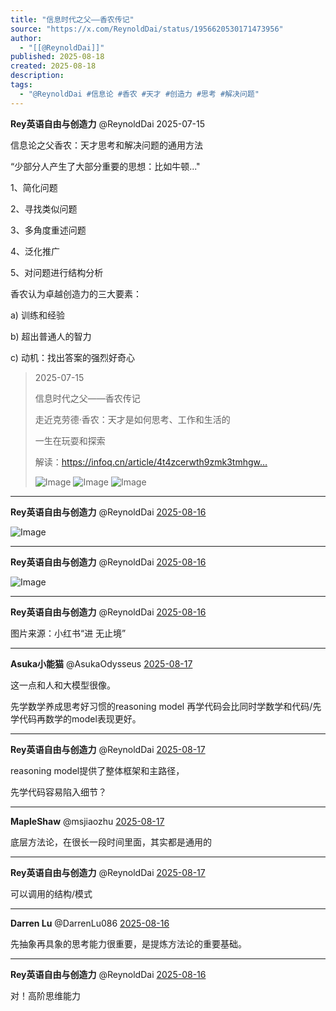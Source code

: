 ```yaml
---
title: "信息时代之父——香农传记"
source: "https://x.com/ReynoldDai/status/1956620530171473956"
author:
  - "[[@ReynoldDai]]"
published: 2025-08-18
created: 2025-08-18
description:
tags:
  - "@ReynoldDai #信息论 #香农 #天才 #创造力 #思考 #解决问题"
---
```

**Rey英语自由与创造力** @ReynoldDai 2025-07-15

信息论之父香农：天才思考和解决问题的通用方法

“少部分人产生了大部分重要的思想：比如牛顿..."

1、简化问题

2、寻找类似问题

3、多角度重述问题

4、泛化推广

5、对问题进行结构分析

香农认为卓越创造力的三大要素：

a) 训练和经验

b) 超出普通人的智力

c) 动机：找出答案的强烈好奇心

> 2025-07-15
> 
> 信息时代之父——香农传记
> 
> 走近克劳德·香农：天才是如何思考、工作和生活的
> 
> 一生在玩耍和探索
> 
> 解读：https://infoq.cn/article/4t4zcerwth9zmk3tmhgw…
> 
> ![Image](https://pbs.twimg.com/media/GydPPzSawAAwwR6?format=jpg&name=large) ![Image](https://pbs.twimg.com/media/Gv7pVFea4AAoBjw?format=jpg&name=large) ![Image](https://pbs.twimg.com/media/Gv7pVGIWsAE1fVI?format=jpg&name=large)

---

**Rey英语自由与创造力** @ReynoldDai [2025-08-16](https://x.com/ReynoldDai/status/1956627764217581668)

![Image](https://pbs.twimg.com/media/GydWilDaUAEOePO?format=png&name=large)

---

**Rey英语自由与创造力** @ReynoldDai [2025-08-16](https://x.com/ReynoldDai/status/1956627934044950817)

![Image](https://pbs.twimg.com/media/GydWsnDaEAA-VGv?format=png&name=large)

---

**Rey英语自由与创造力** @ReynoldDai [2025-08-16](https://x.com/ReynoldDai/status/1956628052340858934)

图片来源：小红书“进 无止境”

---

**Asuka小能猫** @AsukaOdysseus [2025-08-17](https://x.com/AsukaOdysseus/status/1957004626454004064)

这一点和人和大模型很像。

先学数学养成思考好习惯的reasoning model 再学代码会比同时学数学和代码/先学代码再数学的model表现更好。

---

**Rey英语自由与创造力** @ReynoldDai [2025-08-17](https://x.com/ReynoldDai/status/1957004986140741753)

reasoning model提供了整体框架和主路径，

先学代码容易陷入细节？

---

**MapleShaw** @msjiaozhu [2025-08-17](https://x.com/msjiaozhu/status/1957084748209136032)

底层方法论，在很长一段时间里面，其实都是通用的

---

**Rey英语自由与创造力** @ReynoldDai [2025-08-17](https://x.com/ReynoldDai/status/1957211168558465219)

可以调用的结构/模式

---

**Darren Lu** @DarrenLu086 [2025-08-16](https://x.com/DarrenLu086/status/1956681054481158191)

先抽象再具象的思考能力很重要，是提炼方法论的重要基础。

---

**Rey英语自由与创造力** @ReynoldDai [2025-08-16](https://x.com/ReynoldDai/status/1956683130879828196)

对！高阶思维能力